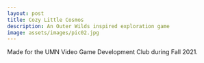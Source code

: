 ```yaml
---
layout: post
title: Cozy Little Cosmos
description: An Outer Wilds inspired exploration game
image: assets/images/pic02.jpg
---
```


Made for the  UMN Video Game Development Club during Fall 2021.